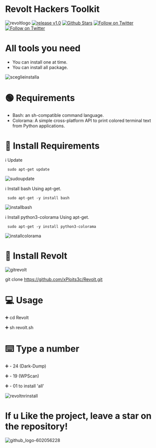 # Revolt Hackers Toolkit
![revoltlogo](https://github.com/xPloits3c/revolt/assets/153435050/ea41babb-e41b-4dc9-8fdc-3bbf08f11a8f)
[![release v1.0 ](https://img.shields.io/badge/release-v1.0-green.svg?style=flat-square)](https://github.com/xPloits3c/revolt/releases/)
[![Github Stars](https://img.shields.io/github/stars/xPloits3c/revolt.svg?style=social&label=Stars)](https://github.com/xPloits3c/Revolt/)
[![Follow on Twitter](https://img.shields.io/twitter/follow/AnonSecIta.svg?style=social&label=AnonSecIta)](https://twitter.com/AnonSecIta/)
[![Follow on Twitter](https://img.shields.io/twitter/follow/ANOVNI1.svg?style=social&label=ANOVNI1)](https://twitter.com/ANOVNI1/)


 
# All tools you need
- You can install one at time.
- You can install all package.
 
![sceglieinstalla](https://github.com/xPloits3c/Revolt/assets/153435050/4a9c16ad-8acd-4291-b7a2-ee0d97c9948c)

# 🟢 Requirements
- Bash: an sh-compatible command language.
- Colorama: A simple cross-platform API to print colored terminal text from Python applications.

# 🔧 Install Requirements

ℹ️ Update
   
     sudo apt-get update
  
![sudoupdate](https://github.com/xPloits3c/Revolt/assets/153435050/58f11b7f-47a5-42a3-9c9e-4c1b7e32cc20)
 
ℹ️ Install bash Using apt-get.
   
     sudo apt-get -y install bash
  
![installbash](https://github.com/xPloits3c/Revolt/assets/153435050/e201f289-136a-483c-b715-935a49b28762)
    
ℹ️ Install python3-colorama Using apt-get.
   
     sudo apt-get -y install python3-colorama

![installcolorama](https://github.com/xPloits3c/Revolt/assets/153435050/8a29da90-c765-4b39-845c-736d2d8d6dea)
 
# 🔧 Install Revolt
![gitrevolt](https://github.com/xPloits3c/Revolt/assets/153435050/81bb2f8a-f840-423e-ba58-0b7721e26fe9) 

   git clone https://github.com/xPloits3c/Revolt.git
   
# 💻 Usage
  ➕ cd Revolt
  
  ➕ sh revolt.sh
    
# ⌨️ Type a number
  
➕ - 24 (Dark-Dump) 

➕ - 19 (WPScan) 

➕ - 01 to install 'all'
 
![revoltnrinstall](https://github.com/xPloits3c/Revolt/assets/153435050/baeed44b-e5cd-4cd0-a80b-52d397ca38c6)


# If u Like the project, leave a star on the repository!
![github_logo-602056228](https://github.com/xPloits3c/Revolt/assets/153435050/58620e25-748f-44ea-80a9-fc3797fcfa49)

